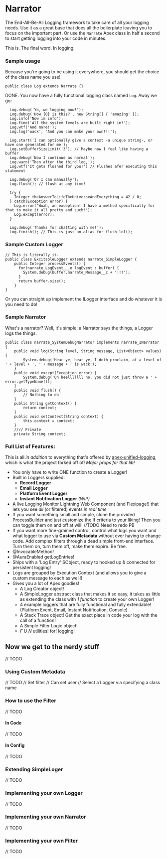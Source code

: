 # Narrator

The End-All-Be-All Logging framework to take care of all your logging needs.
Use it as a great base that does all the boilerplate leaving you to focus on the important part.
Or use the `Narrate` Apex class in half a second to start getting logging into your code in minutes.

This is. The final word. In logging.

### Sample usage

Because you're going to be using it everywhere, you should get the choice of the class name you use!

```apex
public class Log extends Narrate {}
```

DONE. You now have a fully functional logging class named `Log`. Away we go:


```apex
  Log.debug('Yo, we logging now!');
  Log.debug('How {0} is this?', new String[] { 'amazing' });
  Log.info('Now im info');
  Log.fine('All the system levels are built right in!');
  Log.wtf('And more!');
  Log.log('wack', 'And you can make your own!!!');

  Log.start('I can optionally give a context -a unique string-, or have one generated for me');
  Log.setBufferSizeLimit('3'); // Maybe now I feel like having a buffer
  Log.debug('Now I continue as normal');
  Log.warn('Then after the third log,');
  Log.wtf('It gets flushed for you!') // Flushes afer executing this statement

  Log.debug('Or I can manually');
  Log.flush(); // flush at any time!
  
  try {
    Integer theAnswerToLifeTheUniverseAndEverything = 42 / 0;
  } catch(Exception error) {
    Log.error('Woah, an exception! I have a method specifically for that to make it all pretty and such!');
    Log.except(error);
  }

  Log.debug('Thanks for chatting with me!');
  Log.finish(); // This is just an alias for flush lol();
```


### Sample Custom Logger
```apex
// This is literally it.
public class ExcitableLogger extends narrate_SimpleLogger {
    public Integer processEvents() {
      for(narrate_LogEvent___e logEvent : buffer) {
        System.debug(buffer.narrate_Message__c + '!!!');
      }
      return buffer.size();
    }
}
```

Or you can straight up implement the ILogger interface and do whatever it is you need to do!

### Sample Narrator

What's a narrator? Well, it's simple: a Narrator says the things, a Logger logs the things.

```apex
public class narrate_SystemDebugNarrator implements narrate_INarrator {
    public void log(String level, String message, List<Object> values) {
        System.debug('Hear ye, hear ye, I doth proclaim, at a level of ' + level + ', ' + message + ' is wack');
    }
    public void except(Exception error) {
        System.debug('Oh heelllllll no, you did not just throw a ' + error.getTypeName());
    }
    public void flush() {
        // Nothing to do
    }
    public String getContext() {
        return context;
    }
    public void setContext(String context) {
        this.context = context;
    }
    //// Private
    private String context;
```


### Full List of Features:

This is all *in addition* to everything that's offered by [apex-unified-logging](https://github.com/rsoesemann/apex-unified-logging), which is what the project forked off of! *Major props for that lib!*

  - You only have to write ONE function to create a Logger!
  - Built in Loggers supplied:
    - **Record Logger**
    - **Email Logger**
    - **Platform Event Logger**
    - **Instant Notification Logger** _(WIP)_
  - A live Logging Monitor Lightning Web Component (and Flexipage!) that lets you see _all_ (or filtered) events _in real time_
  - If you want something small and simple, clone the provided ProcessBuilder and just customize the If criteria to your liking! Then you can toggle them on and off at will! //TODO Need to redo PB
  - If you want more fine-grained control, control what logs you want and what logger to use via **Custom Metadata** without ever having to change code. Add complex filters through a dead simple front-end interface. Turn them on, turn them off, make them expire. Be free.
  - @InvocableMethod!
  - @AuraEnabled getLogEntries!
  - Ships with a 'Log Entry' SObject, ready to hooked up & connected for persistent logging!
  - Logs are grouped by Execution Context (and allows you to give a custom message to each as well!)
  - Gives you a lot of Apex goodies!
    - A Log Creator object!
    - A SimpleLogger abstract class that makes it so easy, it takes as little as extending the class with _1 function_ to create your own Logger!
    - 4 example loggers that are fully functional and fully extendable! (Platform Event, Email, Instant Notification, Console)
    - A Stack Trace object! Get the exact place in code your log with the call of a function!
    - A Simple Filter Logic object!
    - *F U N* utilities! for! logging!





## Now we get to the nerdy stuff

// TODO

### Using Custom Metadata

// TODO
// Set filter
// Can set user
// Select a Logger via specifying a class name


### How to use the Filter

// TODO

#### In Code

// TODO

#### In Config

// TODO

### Extending SimpleLoger

// TODO

### Implementing your own Logger

// TODO

### Implementing your own Narrator

// TODO

### Implementing your own Filter

// TODO